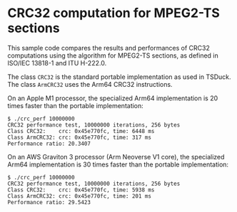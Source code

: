 # CRC32 computation for MPEG2-TS sections

This sample code compares the results and performances of CRC32 computations
using the algorithm for MPEG2-TS sections, as defined in ISO/IEC 13818-1 and ITU H-222.0.

The class `CRC32` is the standard portable implementation as used in TSDuck.
The class `ArmCRC32` uses the Arm64 CRC32 instructions.

On an Apple M1 processor, the specialized Arm64 implementation is 20 times faster
than the portable implementation:
~~~
$ ./crc_perf 10000000
CRC32 performance test, 10000000 iterations, 256 bytes
Class CRC32:    crc: 0x45e770fc, time: 6448 ms
Class ArmCRC32: crc: 0x45e770fc, time: 317 ms
Performance ratio: 20.3407
~~~

On an AWS Graviton 3 processor (Arm Neoverse V1 core), the specialized Arm64
implementation is 30 times faster than the portable implementation:
~~~
$ ./crc_perf 10000000
CRC32 performance test, 10000000 iterations, 256 bytes
Class CRC32:    crc: 0x45e770fc, time: 5938 ms
Class ArmCRC32: crc: 0x45e770fc, time: 201 ms
Performance ratio: 29.5423
~~~
